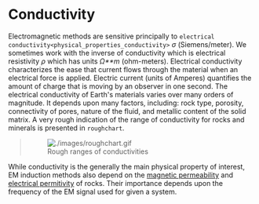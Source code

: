 # Conductivity

Electromagnetic methods are sensitive principally to `electrical
conductivity<physical_properties_conductivity>` *σ* (Siemens/meter). We
sometimes work with the inverse of conductivity which is electrical
resistivity *ρ* which has units *Ω**m* (ohm-meters). Electrical
conductivity characterizes the ease that current flows through the
material when an electrical force is applied. Electric current (units of
Amperes) quantifies the amount of charge that is moving by an observer
in one second. The electrical conductivity of Earth's materials varies
over many orders of magnitude. It depends upon many factors, including:
rock type, porosity, connectivity of pores, nature of the fluid, and
metallic content of the solid matrix. A very rough indication of the
range of conductivity for rocks and minerals is presented in
`roughchart`.

> <figure class="align-center">
> <img src="./images/roughchart.gif" id="roughchart"
> alt="./images/roughchart.gif" />
> <figcaption>Rough ranges of conductivities</figcaption>
> </figure>

While conductivity is the generally the main physical property of
interest, EM induction methods also depend on the [magnetic
permeability](http://em.geosci.xyz/content/physical_properties/magnetic_permeability/index.html)
and [electrical
permitivity](http://em.geosci.xyz/content/physical_properties/dielectric_permittivity/index.html)
of rocks. Their importance depends upon the frequency of the EM signal
used for given a system.
